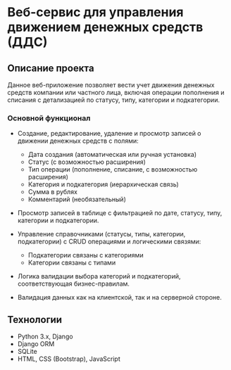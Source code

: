 # Веб-сервис для управления движением денежных средств (ДДС)

## Описание проекта

Данное веб-приложение позволяет вести учет движения денежных средств компании или частного лица, включая операции пополнения и списания с детализацией по статусу, типу, категории и подкатегории.

### Основной функционал

- Создание, редактирование, удаление и просмотр записей о движении денежных средств с полями:
  - Дата создания (автоматическая или ручная установка)
  - Статус (с возможностью расширения)
  - Тип операции (пополнение, списание, с возможностью расширения)
  - Категория и подкатегория (иерархическая связь)
  - Сумма в рублях
  - Комментарий (необязательный)

- Просмотр записей в таблице с фильтрацией по дате, статусу, типу, категории и подкатегории.

- Управление справочниками (статусы, типы, категории, подкатегории) с CRUD операциями и логическими связями:
  - Подкатегории связаны с категориями
  - Категории связаны с типами

- Логика валидации выбора категорий и подкатегорий, соответствующая бизнес-правилам.

- Валидация данных как на клиентской, так и на серверной стороне.

## Технологии

- Python 3.x, Django
- Django ORM
- SQLite
- HTML, CSS (Bootstrap), JavaScript



